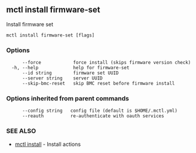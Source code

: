 [Auto generated by spf13/cobra]: <>

## mctl install firmware-set

Install firmware set

```
mctl install firmware-set [flags]
```

### Options

```
      --force            force install (skips firmware version check)
  -h, --help             help for firmware-set
      --id string        firmware set UUID
      --server string    server UUID
      --skip-bmc-reset   skip BMC reset before firmware install
```

### Options inherited from parent commands

```
      --config string   config file (default is $HOME/.mctl.yml)
      --reauth          re-authenticate with oauth services
```

### SEE ALSO

* [mctl install](mctl_install.md)	 - Install actions

